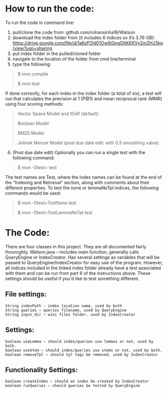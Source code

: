 # How to run the code:
To run the code in command line:
1) pull/clone the code from: github.com/rohansinha16/Watson
2) download the index folder from (it includes 6 indices so it’s 3.76 GB): https://drive.google.com/file/d/1a6zP2Id01Ow9iGngDItK6XVy2mZHJ3kp/view?usp=sharing
3) put index folder in the pulled/cloned folder
4) navigate to the location of the folder from cmd line/terminal
5) type the following:
<blockquote>
    <p>$ mvn compile</p>
    <p>$ mvn test</p>
</blockquote>
If done correctly, for each index in the index folder (a total of six), a test will run that calculates the precision at 1 (P@1) and mean reciprocal rank (MMR) using four scoring methods:
<blockquote>
	<p>Vector Space Model and tf/idf (default)</p>
	<p>Boolean Model</p>
	<p>BM25 Model</p>
	<p>Jelinek Mercer Model (post due date edit: with 0.5 smoothing value)</p>
</blockquote>

6) (Post due date edit) Optionally you can run a single test with the following command:
<blockquote>
	<p>$ mvn -Dtest=<TestName> test</p>
</blockquote>
The test names are Test<Capitalized Index Name>, where the index names can be found at the end of the “Indexing and Retrieval” section, along with comments about their different properties. To test the none or lemmaNoTpl indices, the following commands would be used:
<blockquote>
	<p>$ mvn -Dtest=TestNone test</p>
	<p>$ mvn -Dtest=TestLemmaNoTpl test</p>
</blockquote>

# The Code:
There are four classes in this project. They are all documented fairly thouroghly.
Watson.java – includes main function, generally calls QueryEngine or IndexCreator. Has several settings as variables that will be passed to QueryEngine/IndexCreator for easy use of the program. However, all indices included in the linked index folder already have a test associated with them and can be run from part 6 of the instructions above. These settings should be useful if you'd like to test something different.
## File settings:
	String indexPath - index location name, used by both
	String queries – queries filename, used by QueryEngine
	String input_dir – wiki files folder. used by IndexCreator
## Settings:
	boolean useLemma – should index/queries use lemmas or not, used by both.
	boolean useStem – should index/queries use stems or not, used by both.
	boolean removeTpl – should tpl tags be removed, used by IndexCreator
## Functionality Settings:
	boolean createIndex – should an index be created by IndexCreator
	boolean runQueries – should queries be tested by QueryEngine
